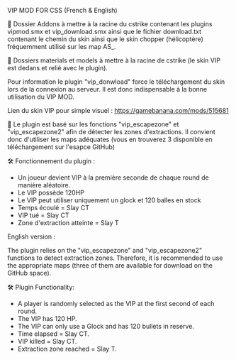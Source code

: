 VIP MOD FOR CSS (French & English)

📌 Dossier Addons à mettre à la racine du cstrike contenant les plugins vipmod.smx et vip_download.smx ainsi que le fichier download.txt contenant le chemin du skin ainsi que le skin chopper (hélicoptère) fréquemment utilisé sur les map AS_.

📌 Dossiers materials et models à mettre à la racine de cstrike (le skin VIP est dedans et relié avec le plugin).

Pour information le plugin "vip_donwload" force le téléchargement du skin lors de la connexion au serveur. 
Il est donc indispensable à la bonne utilisation du VIP MOD.

Lien du skin VIP pour simple visuel : https://gamebanana.com/mods/515681

📌 Le plugin est basé sur les fonctions "vip_escapezone" et "vip_escapezone2" afin de détecter les zones d'extractions. Il convient donc d'utiliser les maps adéquates (vous en trouverez 3 disponible en téléchargement sur l'esapce GitHub)

🛠️ Fonctionnement du plugin : 

- Un joueur devient VIP à la première seconde de chaque round de manière aléatoire.
- Le VIP possède 120HP
- Le VIP peut utiliser uniquement un glock et 120 balles en stock
- Temps écoulé = Slay CT
- VIP tué = Slay CT
- Zone d'extraction atteinte = Slay T

English version : 

The plugin relies on the "vip_escapezone" and "vip_escapezone2" functions to detect extraction zones. Therefore, it is recommended to use the appropriate maps (three of them are available for download on the GitHub space).

🛠️ Plugin Functionality:

- A player is randomly selected as the VIP at the first second of each round.
- The VIP has 120 HP.
- The VIP can only use a Glock and has 120 bullets in reserve.
- Time elapsed = Slay CT.
- VIP killed = Slay CT.
- Extraction zone reached = Slay T.
